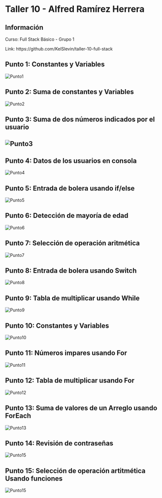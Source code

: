 <h1>Taller 10 - Alfred Ramírez Herrera</h1>

<h2>Información</h2>
<p>Curso: Full Stack Básico - Grupo 1 </p>
<p>Link: https://github.com/KelSlevin/taller-10-full-stack </p>

<h2>Punto 1: Constantes y Variables</h2>
    <img src="./public/images/Punto1.png" alt="Punto1">
<h2>Punto 2: Suma de constantes y Variables</h2>
    <img src="./public/images/Punto2.png" alt="Punto2">
<h2>Punto 3: Suma de dos números indicados por el usuario<h2>
    <img src="./public/images/Punto3.png" alt="Punto3">
<h2>Punto 4: Datos de los usuarios en consola</h2>
    <img src="./public/images/Punto4.png" alt="Punto4">
<h2>Punto 5: Entrada de bolera usando if/else</h2>
    <img src="./public/images/Punto5.png" alt="Punto5">
<h2>Punto 6: Detección de mayoría de edad</h2>
    <img src="./public/images/Punto6.png" alt="Punto6">
<h2>Punto 7: Selección de operación aritmética</h2>
    <img src="./public/images/Punto7.png" alt="Punto7">
<h2>Punto 8: Entrada de bolera usando Switch</h2>
    <img src="./public/images/Punto8.png" alt="Punto8">
<h2>Punto 9: Tabla de multiplicar usando While</h2>
    <img src="./public/images/Punto9.png" alt="Punto9">
<h2>Punto 10: Constantes y Variables</h2>
    <img src="./public/images/Punto10.png" alt="Punto10">
<h2>Punto 11: Números impares usando For</h2>
    <img src="./public/images/Punto11.png" alt="Punto11">
<h2>Punto 12: Tabla de multiplicar usando For</h2>
    <img src="./public/images/Punto12.png" alt="Punto12">
<h2>Punto 13: Suma de valores de un Arreglo usando ForEach</h2>
    <img src="./public/images/Punto13.png" alt="Punto13">
<h2>Punto 14: Revisión de contraseñas</h2>
    <img src="./public/images/Punto14.png" alt="Punto15">
<h2>Punto 15: Selección de operación artitmética Usando funciones</h2>
    <img src="./public/images/Punto15.png" alt="Punto15">

